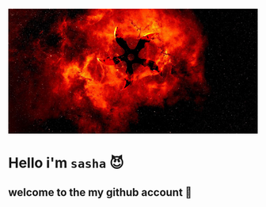 ![wallpaper](./img/redme%20wallpaper.jpg)


# Hello i'm `sasha` :smiling_imp:

## welcome to the my github account :jack_o_lantern:

